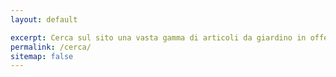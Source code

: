 ```yaml
---
layout: default

excerpt: Cerca sul sito una vasta gamma di articoli da giardino in offerta, i vari servizi di giardinaggio proposti oppure scopri i consigli di un giardiniere esperto
permalink: /cerca/
sitemap: false
---
```


<script>
  (function() {
    var cx = '011530554066869076672:g4ninb5bu40';
    var gcse = document.createElement('script');
    gcse.type = 'text/javascript';
    gcse.async = true;
    gcse.src = 'https://cse.google.com/cse.js?cx=' + cx;
    var s = document.getElementsByTagName('script')[0];
    s.parentNode.insertBefore(gcse, s);
  })();
</script>
<div id="google-search">
<gcse:search></gcse:search>
</div>
